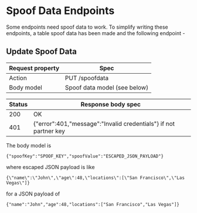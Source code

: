 # Spoof Data Endpoints

Some endpoints need spoof data to work. To simplify writing these endpoints,
a table spoof data has been made and the following endpoint -

## Update Spoof Data

Request property | Spec
---|---
Action | PUT /spoofdata
Body model | Spoof data model (see below)

Status | Response body spec
---|---
200 | OK
401 | {"error":401,"message":"Invalid credentials"} if not partner key

The body model is

```
{"spoofKey":"SPOOF_KEY","spoofValue":"ESCAPED_JSON_PAYLOAD"}
```

where escaped JSON payload is like 

```
{\"name\":\"John\",\"age\":48,\"locations\":[\"San Francisco\",\"Las Vegas\"]}
```

for a JSON payload of 

```
{"name":"John","age":48,"locations":["San Francisco","Las Vegas"]}
```